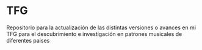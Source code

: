 # TFG
Repositorio para la actualización de las distintas versiones o avances en mi TFG para el descubrimiento e investigación en patrones musicales de diferentes paises 

